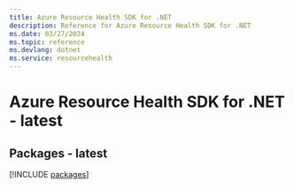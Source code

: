```yaml
---
title: Azure Resource Health SDK for .NET
description: Reference for Azure Resource Health SDK for .NET
ms.date: 03/27/2024
ms.topic: reference
ms.devlang: dotnet
ms.service: resourcehealth
---
```

# Azure Resource Health SDK for .NET - latest
## Packages - latest
[!INCLUDE [packages](resource-health-index.md)]